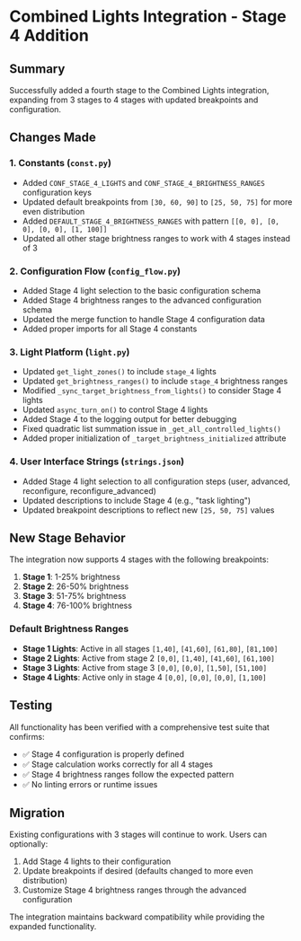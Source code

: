 # Combined Lights Integration - Stage 4 Addition

## Summary

Successfully added a fourth stage to the Combined Lights integration, expanding from 3 stages to 4 stages with updated breakpoints and configuration.

## Changes Made

### 1. Constants (`const.py`)
- Added `CONF_STAGE_4_LIGHTS` and `CONF_STAGE_4_BRIGHTNESS_RANGES` configuration keys
- Updated default breakpoints from `[30, 60, 90]` to `[25, 50, 75]` for more even distribution
- Added `DEFAULT_STAGE_4_BRIGHTNESS_RANGES` with pattern `[[0, 0], [0, 0], [0, 0], [1, 100]]`
- Updated all other stage brightness ranges to work with 4 stages instead of 3

### 2. Configuration Flow (`config_flow.py`)
- Added Stage 4 light selection to the basic configuration schema
- Added Stage 4 brightness ranges to the advanced configuration schema
- Updated the merge function to handle Stage 4 configuration data
- Added proper imports for all Stage 4 constants

### 3. Light Platform (`light.py`)
- Updated `get_light_zones()` to include `stage_4` lights
- Updated `get_brightness_ranges()` to include `stage_4` brightness ranges
- Modified `_sync_target_brightness_from_lights()` to consider Stage 4 lights
- Updated `async_turn_on()` to control Stage 4 lights
- Added Stage 4 to the logging output for better debugging
- Fixed quadratic list summation issue in `_get_all_controlled_lights()`
- Added proper initialization of `_target_brightness_initialized` attribute

### 4. User Interface Strings (`strings.json`)
- Added Stage 4 light selection to all configuration steps (user, advanced, reconfigure, reconfigure_advanced)
- Updated descriptions to include Stage 4 (e.g., "task lighting")
- Updated breakpoint descriptions to reflect new `[25, 50, 75]` values

## New Stage Behavior

The integration now supports 4 stages with the following breakpoints:

1. **Stage 1**: 1-25% brightness
2. **Stage 2**: 26-50% brightness
3. **Stage 3**: 51-75% brightness
4. **Stage 4**: 76-100% brightness

### Default Brightness Ranges

- **Stage 1 Lights**: Active in all stages `[1,40]`, `[41,60]`, `[61,80]`, `[81,100]`
- **Stage 2 Lights**: Active from stage 2 `[0,0]`, `[1,40]`, `[41,60]`, `[61,100]`
- **Stage 3 Lights**: Active from stage 3 `[0,0]`, `[0,0]`, `[1,50]`, `[51,100]`
- **Stage 4 Lights**: Active only in stage 4 `[0,0]`, `[0,0]`, `[0,0]`, `[1,100]`

## Testing

All functionality has been verified with a comprehensive test suite that confirms:
- ✅ Stage 4 configuration is properly defined
- ✅ Stage calculation works correctly for all 4 stages
- ✅ Stage 4 brightness ranges follow the expected pattern
- ✅ No linting errors or runtime issues

## Migration

Existing configurations with 3 stages will continue to work. Users can optionally:
1. Add Stage 4 lights to their configuration
2. Update breakpoints if desired (defaults changed to more even distribution)
3. Customize Stage 4 brightness ranges through the advanced configuration

The integration maintains backward compatibility while providing the expanded functionality.
